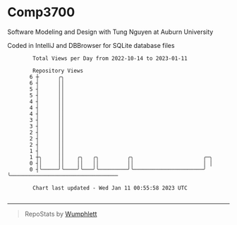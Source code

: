# Comp3700

Software Modeling and Design with Tung Nguyen at Auburn University

Coded in IntelliJ and DBBrowser for SQLite database files

```
        Total Views per Day from 2022-10-14 to 2023-01-11

        Repository Views
       6 ┼      ╭╮
       6 ┤      ││
       5 ┤      ││
       5 ┤      ││
       4 ┤      ││
       4 ┤      ││
       4 ┤      ││
       3 ┤      ││
       3 ┤      ││
       2 ┤      ││
       2 ┤      ││
       2 ┤      ││
       1 ┤      ││
       1 ┼╮     ││    ╭╮   ╭╮         ╭╮                      ╭─╮
       0 ┤│     ││    ││   ││         ││                      │ │
       0 ┤╰─────╯╰────╯╰───╯╰─────────╯╰──────────────────────╯ ╰──────────────────────────────────

        Chart last updated - Wed Jan 11 00:55:58 2023 UTC
        
```

---

> RepoStats by [Wumphlett](https://github.com/Wumphlett)
